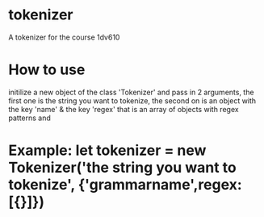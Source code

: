 # tokenizer
A tokenizer for the course 1dv610 

# How to use
initilize a new object of the class 'Tokenizer' and pass in 2 arguments, the first one is the string you want to tokenize, the second on
is an object with the key 'name' & the key 'regex' that is an array of objects with regex patterns and 
# Example: let tokenizer = new Tokenizer('the string you want to tokenize', {'grammarname',regex:[{}]})
